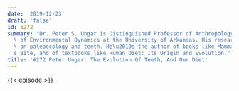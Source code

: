 ```yaml
---
date: '2019-12-23'
draft: 'false'
id: e272
summary: "Dr. Peter S. Ungar is Distinguished Professor of Anthropology and Director\
  \ of Environmental Dynamics at the University of Arkansas. His research focuses\
  \ on paleoecology and teeth. He\u2019s the author of books like Mammal Teeth, Evolution\u2019\
  s Bite, and of textbooks like Human Diet: Its Origin and Evolution."
title: '#272 Peter Ungar: The Evolution Of Teeth, And Our Diet'
---
```

{{< episode >}}
